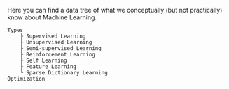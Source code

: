 Here you can find a data tree of what we conceptually (but not practically) know about Machine Learning. 

```Tree
Types
	├ Supervised Learning
	├ Unsupervised Learning
	├ Semi-supervised Learning
	├ Reinforcement Learning
	├ Self Learning
	├ Feature Learning
	└ Sparse Dictionary Learning
Optimization
```
